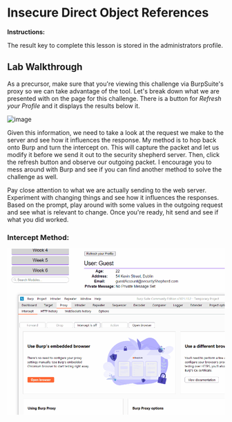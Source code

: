 # Insecure Direct Object References

**Instructions:**

The result key to complete this lesson is stored in the administrators profile.

## Lab Walkthrough

As a precursor, make sure that you're viewing this challenge via BurpSuite's proxy so we can take advantage of the tool. Let's break down what we are presented with on the page for this challenge. There is a button for *Refresh your Profile* and it displays the results below it.

![image](https://user-images.githubusercontent.com/66766340/145984253-7b8b2963-eb94-4a8e-8c40-d52314438209.png)

Given this information, we need to take a look at the request we make to the server and see how it influences the response. My method is to hop back onto Burp and turn the intercept on. This will capture the packet and let us modify it before we send it out to the security shepherd server. Then, click the refresh button and observe our outgoing packet. I encourage you to mess around with Burp and see if you can find another method to solve the challenge as well.

Pay close attention to what we are actually sending to the web server. Experiment with changing things and see how it influences the responses. Based on the prompt, play around with some values in the outgoing request and see what is relevant to change. Once you're ready, hit send and see if what you did worked. 

### Intercept Method:
<img src="https://github.com/colton-gabertan/SecurityShepherdLabs/blob/Insecure-Direct-Object-References/IDOR.gif">
